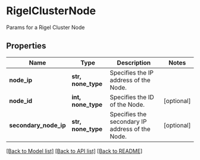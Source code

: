 # RigelClusterNode

Params for a Rigel Cluster Node

## Properties
Name | Type | Description | Notes
------------ | ------------- | ------------- | -------------
**node_ip** | **str, none_type** | Specifies the IP address of the Node. | 
**node_id** | **int, none_type** | Specifies the ID of the Node. | [optional] 
**secondary_node_ip** | **str, none_type** | Specifies the secondary IP address of the Node. | [optional] 

[[Back to Model list]](../README.md#documentation-for-models) [[Back to API list]](../README.md#documentation-for-api-endpoints) [[Back to README]](../README.md)


